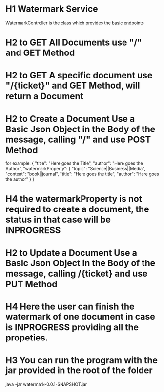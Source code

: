 # H1 Watermark Service

WatermarkController is the class which provides the basic endpoints

# H2 to GET All Documents use "/" and GET Method

# H2 to GET A specific document use "/{ticket}" and GET Method, will return a Document

# H2 to Create a Document Use a Basic Json Object in the Body of the message, calling "/" and use POST Method
for example: 
{
    "title": "Here goes the Title",
    "author": "Here goes the Author",
    "watermarkProperty": {
        "topic": "Science||Business||Media",
        "content": "book||journal",
        "title": "Here goes the title",
        "author": "Here goes the author"
    }
}

# H4 the watermarkProperty is not required to create a document, the status in that case will be INPROGRESS

# H2 to Update a Document Use a Basic Json Object in the Body of the message, calling /{ticket} and use PUT Method

# H4 Here the user can finish the watermark of one document in case is INPROGRESS providing all the propeties.

# H3 You can run the program with the jar provided in the root of the folder
java -jar watermark-0.0.1-SNAPSHOT.jar